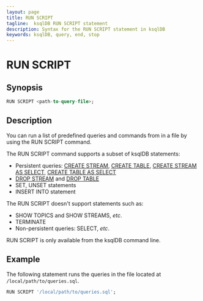```yaml
---
layout: page
title: RUN SCRIPT
tagline:  ksqlDB RUN SCRIPT statement
description: Syntax for the RUN SCRIPT statement in ksqlDB
keywords: ksqlDB, query, end, stop
---
```


RUN SCRIPT
==========

Synopsis
--------

```sql
RUN SCRIPT <path-to-query-file>;
```

Description
-----------

You can run a list of predefined queries and commands from in a file by
using the RUN SCRIPT command.

The RUN SCRIPT command supports a subset of ksqlDB statements:

-   Persistent queries: [CREATE STREAM](create-stream.md),
    [CREATE TABLE](create-table.md), [CREATE STREAM AS SELECT](create-stream-as-select.md),
    [CREATE TABLE AS SELECT](create-table-as-select.md)
-   [DROP STREAM](drop-stream.md) and [DROP TABLE](drop-table.md)
-   SET, UNSET statements
-   INSERT INTO statement

The RUN SCRIPT doesn't support statements such as:

-   SHOW TOPICS and SHOW STREAMS, *etc*.
-   TERMINATE
-   Non-persistent queries: SELECT, *etc*.

RUN SCRIPT is only available from the ksqlDB command line.  

Example
-------

The following statement runs the queries in the file located at
`/local/path/to/queries.sql`.

```sql
RUN SCRIPT '/local/path/to/queries.sql';
```

